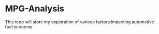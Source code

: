 # MPG-Analysis
This repo will store my exploration of various factors impacting automotive fuel economy 
